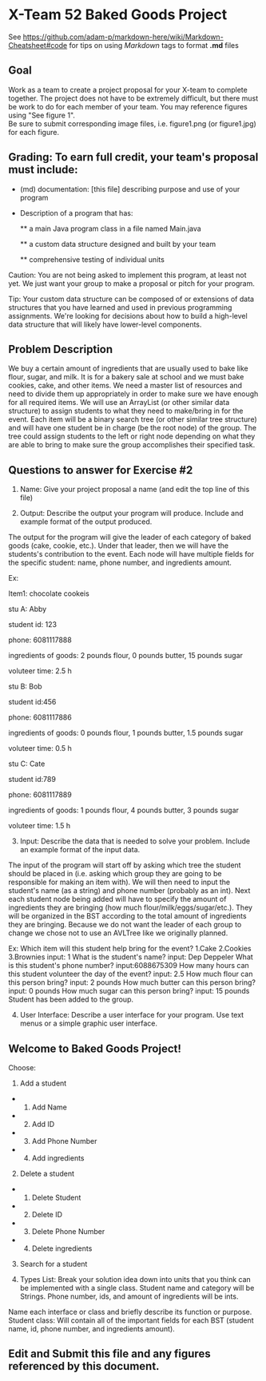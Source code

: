 # X-Team 52 Baked Goods Project

See https://github.com/adam-p/markdown-here/wiki/Markdown-Cheatsheet#code for tips on using *Markdown* tags to format __.md__ files

## Goal

Work as a team to create a project proposal for your X-team to complete together.
The project does not have to be extremely difficult,
but there must be work to do for each member of your team.
You may reference figures using "See figure 1".  
Be sure to submit corresponding image files, i.e. figure1.png (or figure1.jpg) for each figure.

## Grading: To earn full credit, your team's proposal must include:

* (md) documentation: [this file] describing purpose and use of your program

* Description of a program that has:

  ** a main Java program class in a file named Main.java
  
  ** a custom data structure designed and built by your team
  
  ** comprehensive testing of individual units
  
 Caution: You are not being asked to implement this program, at least not yet. 
 We just want your group to make a proposal or pitch for your program.
 
 Tip: Your custom data structure can be composed of or extensions of data structures that you have learned and used in previous programming assignments.  We're looking for decisions about how to build a high-level data structure that will likely have lower-level components.

## Problem Description

We buy a certain amount of ingredients that are usually used to bake like flour, sugar, and milk. It is for a bakery sale at school and we must bake cookies, cake, and other items. We need a master list of resources and need to divide them up appropriately in order to make sure we have enough for all required items.
We will use an ArrayList (or other similar data structure) to assign students to what they need to make/bring in for the event. Each item will be a binary search tree (or other similar tree structure) and will have one student be in charge (be the root node) of the group. The tree could assign students to the left or right node depending on what they are able to bring to make sure the group accomplishes their specified task.

## Questions to answer for Exercise #2

1. Name: Give your project proposal a name (and edit the top line of this file)



2. Output: Describe the output your program will produce.  Include and example format of the output produced.

The output for the program will give the leader of each category of baked goods (cake, cookie, etc.). Under that leader, then we will have the students's contribution to the event. Each node will have multiple fields for the specific student: name, phone number, and ingredients amount.

Ex:

Item1: chocolate cookeis

stu A: Abby 

 student id: 123
 
 phone: 6081117888
 
 ingredients of goods: 2 pounds flour, 0 pounds butter, 15 pounds sugar
 
 voluteer time: 2.5 h
 
stu B: Bob

 student id:456
 
 phone: 6081117886
 
 ingredients of goods: 0 pounds flour, 1 pounds butter, 1.5 pounds sugar
 
 voluteer time: 0.5 h
 
stu C: Cate

 student id:789
 
 phone: 6081117889
 
 ingredients of goods: 1 pounds flour, 4 pounds butter, 3 pounds sugar
 
 voluteer time: 1.5 h



3. Input: Describe the data that is needed to solve your problem. Include an example format of the input data.

The input of the program will start off by asking which tree the student should be placed in (i.e. asking which group they are going to be responsible for making an item with). We will then need to input the student's name (as a string) and phone number (probably as an int). Next each student node being added will have to specify the amount of ingredients they are bringing (how much flour/milk/eggs/sugar/etc.). They will be organized in the BST according to the total amount of ingredients they are bringing. Because we do not want the leader of each group to change we chose not to use an AVLTree like we originally planned.

Ex:
Which item will this student help bring for the event? 1.Cake 2.Cookies 3.Brownies    input: 1
What is the student's name?    input: Dep Deppeler
What is this student's phone number?    input:6088675309
How many hours can this student volunteer the day of the event?    input: 2.5
How much flour can this person bring?    input: 2 pounds
How much butter can this person bring?    input: 0 pounds
How much sugar can this person bring?    input: 15 pounds
Student has been added to the group.



4. User Interface: Describe a user interface for your program.  Use text menus or a simple graphic user interface.
 
  ## Welcome to Baked Goods Project!
  Choose:
  1. Add a student
  * 1. Add Name
  * 2. Add ID
  * 3. Add Phone Number
  * 4. Add ingredients
  2. Delete a student
  * 1. Delete Student
  * 2. Delete ID
  * 3. Delete Phone Number
  * 4. Delete ingredients
  3. Search for a student

5. Types List: Break your solution idea down into units that you think can be implemented with a single class.
Student name and category will be Strings. Phone number, ids, and amount of ingredients will be ints.


Name each interface or class and briefly describe its function or purpose.
Student class: Will contain all of the important fields for each BST (student name, id, phone number, and ingredients amount).

## Edit and Submit this file and any figures referenced by this document.

